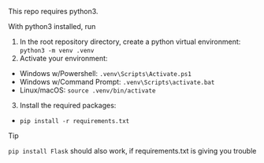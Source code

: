 This repo requires python3.

With python3 installed, run 
1. In the root repository directory, create a python virtual environment:  
   `python3 -m venv .venv`
2. Activate your environment:
-   Windows w/Powershell: `.venv\Scripts\Activate.ps1`
-   Windows w/Command Prompt: `.venv\Scripts\activate.bat`
-   Linux/macOS: `source .venv/bin/activate`
3. Install the required packages:
-   `pip install -r requirements.txt`

> [!TIP]
> `pip install Flask` should also work, if requirements.txt is giving you trouble